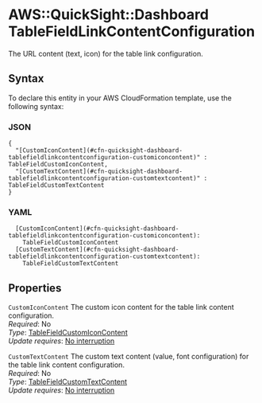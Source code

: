 # AWS::QuickSight::Dashboard TableFieldLinkContentConfiguration<a name="aws-properties-quicksight-dashboard-tablefieldlinkcontentconfiguration"></a>

The URL content \(text, icon\) for the table link configuration\.

## Syntax<a name="aws-properties-quicksight-dashboard-tablefieldlinkcontentconfiguration-syntax"></a>

To declare this entity in your AWS CloudFormation template, use the following syntax:

### JSON<a name="aws-properties-quicksight-dashboard-tablefieldlinkcontentconfiguration-syntax.json"></a>

```
{
  "[CustomIconContent](#cfn-quicksight-dashboard-tablefieldlinkcontentconfiguration-customiconcontent)" : TableFieldCustomIconContent,
  "[CustomTextContent](#cfn-quicksight-dashboard-tablefieldlinkcontentconfiguration-customtextcontent)" : TableFieldCustomTextContent
}
```

### YAML<a name="aws-properties-quicksight-dashboard-tablefieldlinkcontentconfiguration-syntax.yaml"></a>

```
  [CustomIconContent](#cfn-quicksight-dashboard-tablefieldlinkcontentconfiguration-customiconcontent):
    TableFieldCustomIconContent
  [CustomTextContent](#cfn-quicksight-dashboard-tablefieldlinkcontentconfiguration-customtextcontent):
    TableFieldCustomTextContent
```

## Properties<a name="aws-properties-quicksight-dashboard-tablefieldlinkcontentconfiguration-properties"></a>

`CustomIconContent` <a name="cfn-quicksight-dashboard-tablefieldlinkcontentconfiguration-customiconcontent"></a>
The custom icon content for the table link content configuration\.  
_Required_: No  
_Type_: [TableFieldCustomIconContent](aws-properties-quicksight-dashboard-tablefieldcustomiconcontent.md)  
_Update requires_: [No interruption](https://docs.aws.amazon.com/AWSCloudFormation/latest/UserGuide/using-cfn-updating-stacks-update-behaviors.html#update-no-interrupt)

`CustomTextContent` <a name="cfn-quicksight-dashboard-tablefieldlinkcontentconfiguration-customtextcontent"></a>
The custom text content \(value, font configuration\) for the table link content configuration\.  
_Required_: No  
_Type_: [TableFieldCustomTextContent](aws-properties-quicksight-dashboard-tablefieldcustomtextcontent.md)  
_Update requires_: [No interruption](https://docs.aws.amazon.com/AWSCloudFormation/latest/UserGuide/using-cfn-updating-stacks-update-behaviors.html#update-no-interrupt)
